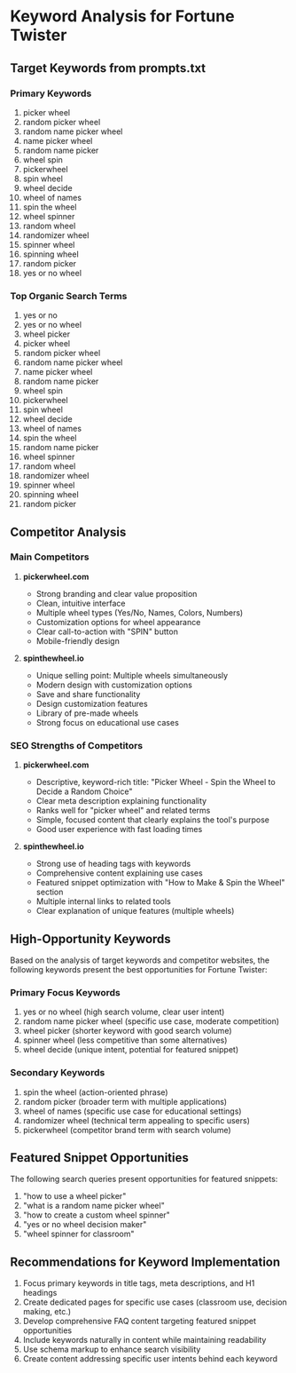 # Keyword Analysis for Fortune Twister

## Target Keywords from prompts.txt

### Primary Keywords
1. picker wheel
2. random picker wheel
3. random name picker wheel
4. name picker wheel
5. random name picker
6. wheel spin
7. pickerwheel
8. spin wheel
9. wheel decide
10. wheel of names
11. spin the wheel
12. wheel spinner
13. random wheel
14. randomizer wheel
15. spinner wheel
16. spinning wheel
17. random picker
18. yes or no wheel

### Top Organic Search Terms
1. yes or no
2. yes or no wheel
3. wheel picker
4. picker wheel
5. random picker wheel
6. random name picker wheel
7. name picker wheel
8. random name picker
9. wheel spin
10. pickerwheel
11. spin wheel
12. wheel decide
13. wheel of names
14. spin the wheel
15. random name picker
16. wheel spinner
17. random wheel
18. randomizer wheel
19. spinner wheel
20. spinning wheel
21. random picker

## Competitor Analysis

### Main Competitors
1. **pickerwheel.com**
   - Strong branding and clear value proposition
   - Clean, intuitive interface
   - Multiple wheel types (Yes/No, Names, Colors, Numbers)
   - Customization options for wheel appearance
   - Clear call-to-action with "SPIN" button
   - Mobile-friendly design

2. **spinthewheel.io**
   - Unique selling point: Multiple wheels simultaneously
   - Modern design with customization options
   - Save and share functionality
   - Design customization features
   - Library of pre-made wheels
   - Strong focus on educational use cases

### SEO Strengths of Competitors
1. **pickerwheel.com**
   - Descriptive, keyword-rich title: "Picker Wheel - Spin the Wheel to Decide a Random Choice"
   - Clear meta description explaining functionality
   - Ranks well for "picker wheel" and related terms
   - Simple, focused content that clearly explains the tool's purpose
   - Good user experience with fast loading times

2. **spinthewheel.io**
   - Strong use of heading tags with keywords
   - Comprehensive content explaining use cases
   - Featured snippet optimization with "How to Make & Spin the Wheel" section
   - Multiple internal links to related tools
   - Clear explanation of unique features (multiple wheels)

## High-Opportunity Keywords

Based on the analysis of target keywords and competitor websites, the following keywords present the best opportunities for Fortune Twister:

### Primary Focus Keywords
1. yes or no wheel (high search volume, clear user intent)
2. random name picker wheel (specific use case, moderate competition)
3. wheel picker (shorter keyword with good search volume)
4. spinner wheel (less competitive than some alternatives)
5. wheel decide (unique intent, potential for featured snippet)

### Secondary Keywords
1. spin the wheel (action-oriented phrase)
2. random picker (broader term with multiple applications)
3. wheel of names (specific use case for educational settings)
4. randomizer wheel (technical term appealing to specific users)
5. pickerwheel (competitor brand term with search volume)

## Featured Snippet Opportunities

The following search queries present opportunities for featured snippets:

1. "how to use a wheel picker"
2. "what is a random name picker wheel"
3. "how to create a custom wheel spinner"
4. "yes or no wheel decision maker"
5. "wheel spinner for classroom"

## Recommendations for Keyword Implementation

1. Focus primary keywords in title tags, meta descriptions, and H1 headings
2. Create dedicated pages for specific use cases (classroom use, decision making, etc.)
3. Develop comprehensive FAQ content targeting featured snippet opportunities
4. Include keywords naturally in content while maintaining readability
5. Use schema markup to enhance search visibility
6. Create content addressing specific user intents behind each keyword
